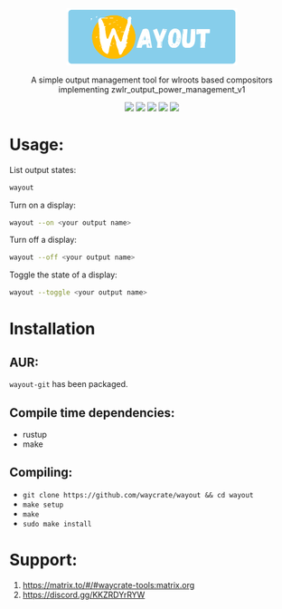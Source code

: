 <p align=center>
  <img src="https://github.com/waycrate/wayout/blob/main/docs/assets/wayout.png" alt=wayout width=60%>
  <p align=center>A simple output management tool for wlroots based compositors implementing zwlr_output_power_management_v1</p>
  
  <p align="center">
  <a href="./LICENSE.md"><img src="https://img.shields.io/github/license/waycrate/wayout?style=flat-square&logo=appveyor"></a>
  <img src="https://img.shields.io/badge/cargo-v1.2.3-green?style=flat-square&logo=appveyor">
  <img src="https://img.shields.io/github/issues/waycrate/wayout?style=flat-square&logo=appveyor">
  <img src="https://img.shields.io/github/forks/waycrate/wayout?style=flat-square&logo=appveyor">
  <img src="https://img.shields.io/github/stars/waycrate/wayout?style=flat-square&logo=appveyor">
  </p>
</p>

# Usage:

List output states:

```bash
wayout
```

Turn on a display:

```bash
wayout --on <your output name>
```

Turn off a display:

```bash
wayout --off <your output name>
```

Toggle the state of a display:

```bash
wayout --toggle <your output name>
```

# Installation

## AUR:

`wayout-git` has been packaged.

## Compile time dependencies:

- rustup
- make

## Compiling:

- `git clone https://github.com/waycrate/wayout && cd wayout`
- `make setup`
- `make`
- `sudo make install`

# Support:

1. https://matrix.to/#/#waycrate-tools:matrix.org
2. https://discord.gg/KKZRDYrRYW
